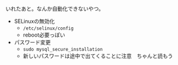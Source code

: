 いれたあと。なんか自動化できないやつ。

- SELinuxの無効化
  - `/etc/selinux/config`
  - reboot必要っぽい
- パスワード変更
  - `sudo mysql_secure_installation`
  - 新しいパスワードは途中で出てくることに注意　ちゃんと読もう